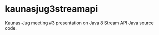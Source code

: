 kaunasjug3streamapi
===================

Kaunas-Jug meeting #3 presentation on Java 8 Stream API Java source code.
